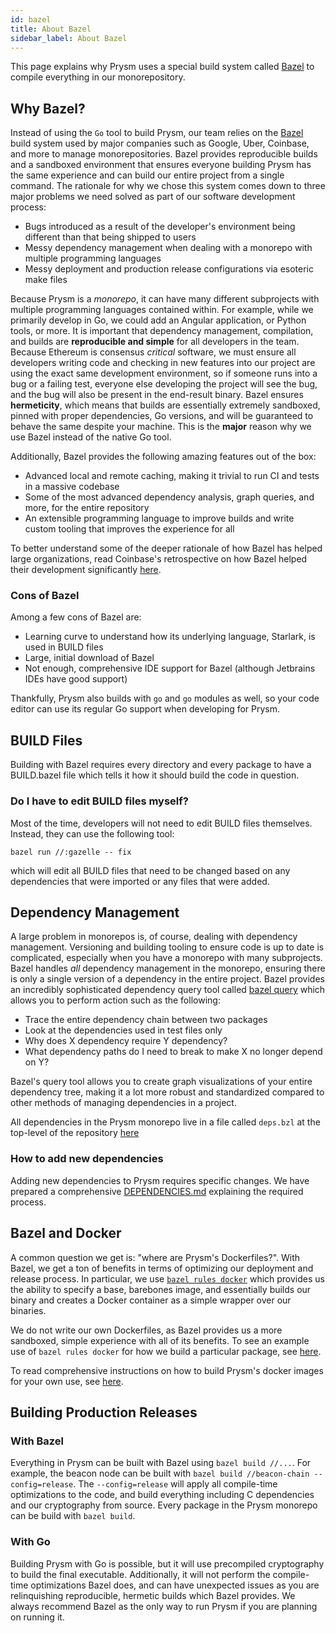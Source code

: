 ```yaml
---
id: bazel
title: About Bazel
sidebar_label: About Bazel
---
```


This page explains why Prysm uses a special build system called [Bazel](https://bazel.build) to compile everything in our monorepository.

## Why Bazel?

Instead of using the `Go` tool to build Prysm, our team relies on the [Bazel](https://bazel.build) build system used by major companies such as Google, Uber, Coinbase, and more to manage monorepositories. Bazel provides reproducible builds and a sandboxed environment that ensures everyone building Prysm has the same experience and can build our entire project from a single command. The rationale for why we chose this system comes down to three major problems we need solved as part of our software development process:

- Bugs introduced as a result of the developer's environment being different than that being shipped to users
- Messy dependency management when dealing with a monorepo with multiple programming languages
- Messy deployment and production release configurations via esoteric make files

Because Prysm is a _monorepo_, it can have many different subprojects with multiple programming languages contained within. For example, while we primarily develop in Go, we could add an Angular application, or Python tools, or more. It is important that dependency management, compilation, and builds are **reproducible and simple** for all developers in the team. Because Ethereum is consensus _critical_ software, we must ensure all developers writing code and checking in new features into our project are using the exact same development environment, so if someone runs into a bug or a failing test, everyone else developing the project will see the bug, and the bug will also be present in the end-result binary. Bazel ensures **hermeticity**, which means that builds are essentially extremely sandboxed, pinned with proper dependencies, Go versions, and will be guaranteed to behave the same despite your machine. This is the **major** reason why we use Bazel instead of the native Go tool.

Additionally, Bazel provides the following amazing features out of the box:

- Advanced local and remote caching, making it trivial to run CI and tests in a massive codebase
- Some of the most advanced dependency analysis, graph queries, and more, for the entire repository
- An extensible programming language to improve builds and write custom tooling that improves the experience for all

To better understand some of the deeper rationale of how Bazel has helped large organizations, read Coinbase's retrospective on how Bazel helped their development significantly [here](https://blog.coinbase.com/bootstrapping-the-coinbase-monorepo-575cf981c859).

### Cons of Bazel

Among a few cons of Bazel are:

- Learning curve to understand how its underlying language, Starlark, is used in BUILD files
- Large, initial download of Bazel
- Not enough, comprehensive IDE support for Bazel (although Jetbrains IDEs have good support)

Thankfully, Prysm also builds with `go` and `go` modules as well, so your code editor can use its regular Go support when developing for Prysm.

## BUILD Files

Building with Bazel requires every directory and every package to have a BUILD.bazel file which tells it how it should build the code in question.

### Do I have to edit BUILD files myself?

Most of the time, developers will not need to edit BUILD files themselves. Instead, they can use the following tool:

```text
bazel run //:gazelle -- fix
```

which will edit all BUILD files that need to be changed based on any dependencies that were imported or any files that were added.

## Dependency Management

A large problem in monorepos is, of course, dealing with dependency management. Versioning and building tooling to ensure code is up to date is complicated, especially when you have a monorepo with many subprojects. Bazel handles _all_ dependency management in the monorepo, ensuring there is only a single version of a dependency in the entire project. Bazel provides an incredibly sophisticated dependency query tool called [bazel query](https://docs.bazel.build/versions/master/query-how-to.html) which allows you to perform action such as the following:

- Trace the entire dependency chain between two packages
- Look at the dependencies used in test files only
- Why does X dependency require Y dependency?
- What dependency paths do I need to break to make X no longer depend on Y?

Bazel's query tool allows you to create graph visualizations of your entire dependency tree, making it a lot more robust and standardized compared to other methods of managing dependencies in a project.

All dependencies in the Prysm monorepo live in a file called `deps.bzl` at the top-level of the repository [here](https://github.com/prysmaticlabs/prysm/blob/develop/deps.bzl)

### How to add new dependencies

Adding new dependencies to Prysm requires specific changes. We have prepared a comprehensive [DEPENDENCIES.md](https://github.com/prysmaticlabs/prysm/blob/master/DEPENDENCIES.md) explaining the required process.

## Bazel and Docker

A common question we get is: "where are Prysm's Dockerfiles?". With Bazel, we get a ton of benefits in terms of optimizing our deployment and release process. In particular, we use [`bazel rules docker`](https://github.com/bazelbuild/rules_docker) which provides us the ability to specify a base, barebones image, and essentially builds our binary and creates a Docker container as a simple wrapper over our binaries. 

We do not write our own Dockerfiles, as Bazel provides us a more sandboxed, simple experience with all of its benefits. To see an example use of `bazel rules docker` for how we build a particular package, see [here](https://github.com/prysmaticlabs/prysm/blob/aa389c82a157008741450ba1e04d898924734432/tools/bootnode/BUILD.bazel#L36). 

To read comprehensive instructions on how to build Prysm's docker images for your own use, see [here](/docs/install/install-with-bazel).

## Building Production Releases

### With Bazel

Everything in Prysm can be built with Bazel using `bazel build //...`. For example, the beacon node can be built with `bazel build //beacon-chain --config=release`. The `--config=release` will apply all compile-time optimizations to the code, and build everything including C dependencies and our cryptography from source. Every package in the Prysm monorepo can be build with `bazel build`.

### With Go

Building Prysm with Go is possible, but it will use precompiled cryptography to build the final executable. Additionally, it will not perform the compile-time optimizations Bazel does, and can have unexpected issues as you are relinquishing reproducible, hermetic builds which Bazel provides. We always recommend Bazel as the only way to run Prysm if you are planning on running it.
